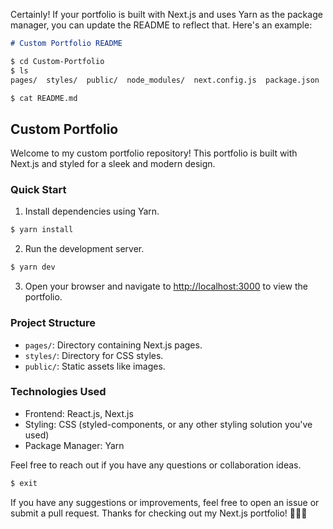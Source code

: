 Certainly! If your portfolio is built with Next.js and uses Yarn as the package manager, you can update the README to reflect that. Here's an example:

```markdown
# Custom Portfolio README

```

```bash
$ cd Custom-Portfolio
$ ls
pages/  styles/  public/  node_modules/  next.config.js  package.json  yarn.lock

$ cat README.md
```

## Custom Portfolio

Welcome to my custom portfolio repository! This portfolio is built with Next.js and styled for a sleek and modern design.

### Quick Start

1. Install dependencies using Yarn.

```bash
$ yarn install
```

2. Run the development server.

```bash
$ yarn dev
```

3. Open your browser and navigate to [http://localhost:3000](http://localhost:3000) to view the portfolio.

### Project Structure

- `pages/`: Directory containing Next.js pages.
- `styles/`: Directory for CSS styles.
- `public/`: Static assets like images.

### Technologies Used

- Frontend: React.js, Next.js
- Styling: CSS (styled-components, or any other styling solution you've used)
- Package Manager: Yarn

Feel free to reach out if you have any questions or collaboration ideas.

```bash
$ exit
```

If you have any suggestions or improvements, feel free to open an issue or submit a pull request. Thanks for checking out my Next.js portfolio! 👩‍💻✨
